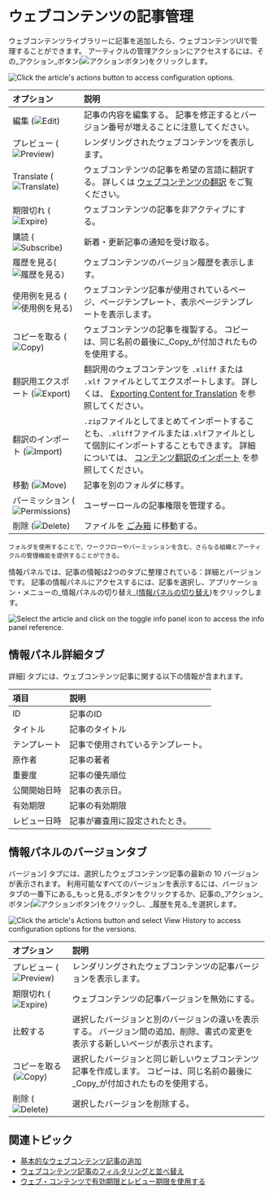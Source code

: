 # ウェブコンテンツの記事管理

ウェブコンテンツライブラリーに記事を追加したら、ウェブコンテンツUIで管理することができます。 アーティクルの管理アクションにアクセスするには、その_アクション_ボタン(![アクションボタン](../../../images/icon-actions.png))をクリックします。

![Click the article's actions button to access configuration options.](./managing-web-content-articles/images/01.png)

| オプション                                                          | 説明                                                                                                                                                                                                                     |
| :------------------------------------------------------------- | :--------------------------------------------------------------------------------------------------------------------------------------------------------------------------------------------------------------------- |
| 編集 (![Edit](../../../images/icon-edit.png))                    | 記事の内容を編集する。 記事を修正するとバージョン番号が増えることに注意してください。                                                                                                                                                                            |
| プレビュー (![Preview](../../../images/icon-view.png))              | レンダリングされたウェブコンテンツを表示します。                                                                                                                                                                                               |
| Translate (![Translate](../../../images/icon-translate.png))   | ウェブコンテンツの記事を希望の言語に翻訳する。 詳しくは [ウェブコンテンツの翻訳](../../translating-pages-and-content/translating-web-content.md) をご覧ください。                                                                                         |
| 期限切れ (![Expire](../../../images/icon-time.png))                | ウェブコンテンツの記事を非アクティブにする。                                                                                                                                                                                                 |
| 購読 (![Subscribe](../../../images/icon-subscribe.png))          | 新着・更新記事の通知を受け取る。                                                                                                                                                                                                       |
| 履歴を見る(![履歴を見る](../../../images/icon-date-time.png))            | ウェブコンテンツのバージョン履歴を表示します。                                                                                                                                                                                                |
| 使用例を見る (![使用例を見る](../../../images/icon-view-type-list.png))    | ウェブコンテンツ記事が使用されているページ、ページテンプレート、表示ページテンプレートを表示します。                                                                                                                                                                     |
| コピーを取る (![Copy](../../../images/icon-copy.png))                | ウェブコンテンツの記事を複製する。 コピーは、同じ名前の最後に_Copy_が付加されたものを使用する。                                                                                                                                                                    |
| 翻訳用エクスポート (![Export](../../../images/icon-export.png))         | 翻訳用のウェブコンテンツを `.xliff` または `.xlf` ファイルとしてエクスポートします。 詳しくは、 [Exporting Content for Translation](../../translating-pages-and-content/translating-web-content.md#exporting-content-for-translation) を参照してください。  |
| 翻訳のインポート (![Import](../../../images/icon-download.png))        | `.zip`ファイルとしてまとめてインポートすることも、`.xliff`ファイルまたは`.xlf`ファイルとして個別にインポートすることもできます。 詳細については、 [コンテンツ翻訳のインポート](../../translating-pages-and-content/translating-web-content.md#importing-content-translations) を参照してください。 |
| 移動 (![Move](../../../images/icon-move-folder.png))             | 記事を別のフォルダに移す。                                                                                                                                                                                                          |
| パーミッション (![Permissions](../../../images/icon-permissions.png)) | ユーザーロールの記事権限を管理する。                                                                                                                                                                                                     |
| 削除 (![Delete](../../../images/icon-app-trash.png))             | ファイルを [ごみ箱](../../recycle-bin/recycle-bin-overview.md) に移動する。                                                                                                                                                |

```{tip}
フォルダを使用することで、ワークフローやパーミッションを含む、さらなる組織とアーティクルの管理機能を提供することができる。
```
情報パネルでは、記事の情報は2つのタブに整理されている：詳細とバージョンです。 記事の情報パネルにアクセスするには、記事を選択し、アプリケーション・メニューの_情報パネルの切り替え_([情報パネルの切り替え](../../../images/icon-information.png))をクリックします。

![Select the article and click on the toggle info panel icon to access the info panel reference.](./managing-web-content-articles/images/02.png)

## 情報パネル詳細タブ

詳細] タブには、ウェブコンテンツ記事に関する以下の情報が含まれます。

| 項目     | 説明                |
| :----- | :---------------- |
| ID     | 記事のID             |
| タイトル   | 記事のタイトル           |
| テンプレート | 記事で使用されているテンプレート。 |
| 原作者    | 記事の著者             |
| 重要度    | 記事の優先順位           |
| 公開開始日時 | 記事の表示日。           |
| 有効期限   | 記事の有効期限           |
| レビュー日時 | 記事が審査用に設定されたとき。   |

## 情報パネルのバージョンタブ

バージョン] タブには、選択したウェブコンテンツ記事の最新の 10 バージョンが表示されます。 利用可能なすべてのバージョンを表示するには、バージョンタブの一番下にある_もっと見る_ボタンをクリックするか、記事の_アクション_ボタン(![アクションボタン](../../../images/icon-actions.png))をクリックし、_履歴を見る_を選択します。

![Click the article's Actions button and select View History to access configuration options for the versions.](./managing-web-content-articles/images/03.png)

| オプション                                              | 説明                                                                 |
| :------------------------------------------------- | :----------------------------------------------------------------- |
| プレビュー (![Preview](../../../images/icon-view.png))  | レンダリングされたウェブコンテンツの記事バージョンを表示します。                                   |
| 期限切れ (![Expire](../../../images/icon-time.png))    | ウェブコンテンツの記事バージョンを無効にする。                                            |
| 比較する                                               | 選択したバージョンと別のバージョンの違いを表示する。 バージョン間の追加、削除、書式の変更を表示する新しいページが表示されます。   |
| コピーを取る (![Copy](../../../images/icon-copy.png))    | 選択したバージョンと同じ新しいウェブコンテンツ記事を作成します。 コピーは、同じ名前の最後に_Copy_が付加されたものを使用する。 |
| 削除 (![Delete](../../../images/icon-app-trash.png)) | 選択したバージョンを削除する。                                                    |

## 関連トピック

* [基本的なウェブコンテンツ記事の追加](./adding-a-basic-web-content-article.md) 
* [ウェブコンテンツ記事のフィルタリングと並べ替え](./filtering-and-sorting-web-content-articles.md) 
* [ウェブ・コンテンツで有効期限とレビュー期限を使用する](./using-expiration-and-review-dates-in-web-content.md) 
